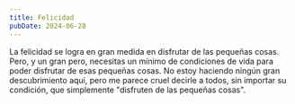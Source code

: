```yaml
---
title: Felicidad
pubDate: 2024-06-28
---
```


La felicidad se logra en gran medida en disfrutar de las pequeñas cosas. Pero, y un gran pero, necesitas un mínimo de condiciones de vida para poder disfrutar de esas pequeñas cosas. No estoy haciendo ningún gran descubrimiento aquí, pero me parece cruel decirle a todos, sin importar su condición, que simplemente "disfruten de las pequeñas cosas".